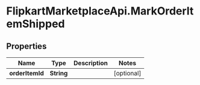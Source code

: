 # FlipkartMarketplaceApi.MarkOrderItemShipped

## Properties
Name | Type | Description | Notes
------------ | ------------- | ------------- | -------------
**orderItemId** | **String** |  | [optional] 
